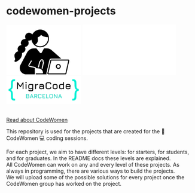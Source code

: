 # codewomen-projects



<img src="/cw_icon-GH.jpg" width="200"  />  <img src="/blank.png" width="250" />  <img src="/migracode-logo.png" width="200" />  
<br>


[Read about CodeWomen](https://migracode.openculturalcenter.org/codewomen)  


This repository is used for the projects that are created for the :muscle: CodeWomen :computer: coding sessions.

For each project, we aim to have different levels: for starters, for students, and for graduates. In the README docs these levels are explained.  
All CodeWomen can work on any and every level of these projects. As always in programming, there are various ways to build the projects.  
We will upload some of the possible solutions for every project once the CodeWomen group has worked on the project.
